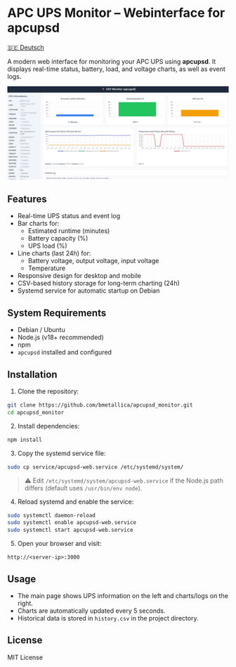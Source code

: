 
# APC UPS Monitor – Webinterface for apcupsd

[🇩🇪 Deutsch](README_de.md)

A modern web interface for monitoring your APC UPS using **apcupsd**. It displays real-time status, battery, load, and voltage charts, as well as event logs.

![Screenshot](https://raw.githubusercontent.com/bmetallica/apcupsd_monitor/refs/heads/main/apc.jpg)


## Features

- Real-time UPS status and event log
- Bar charts for:
  - Estimated runtime (minutes)
  - Battery capacity (%)
  - UPS load (%)
- Line charts (last 24h) for:
  - Battery voltage, output voltage, input voltage
  - Temperature
- Responsive design for desktop and mobile
- CSV-based history storage for long-term charting (24h)
- Systemd service for automatic startup on Debian

## System Requirements

- Debian / Ubuntu
- Node.js (v18+ recommended)
- npm
- `apcupsd` installed and configured

## Installation

1. Clone the repository:

```bash
git clone https://github.com/bmetallica/apcupsd_monitor.git
cd apcupsd_monitor
````

2. Install dependencies:

```bash
npm install
```

3. Copy the systemd service file:

```bash
sudo cp service/apcupsd-web.service /etc/systemd/system/
```

> ⚠️ Edit `/etc/systemd/system/apcupsd-web.service` if the Node.js path differs (default uses `/usr/bin/env node`).

4. Reload systemd and enable the service:

```bash
sudo systemctl daemon-reload
sudo systemctl enable apcupsd-web.service
sudo systemctl start apcupsd-web.service
```

5. Open your browser and visit:

```
http://<server-ip>:3000
```

## Usage

* The main page shows UPS information on the left and charts/logs on the right.
* Charts are automatically updated every 5 seconds.
* Historical data is stored in `history.csv` in the project directory.

## License

MIT License


